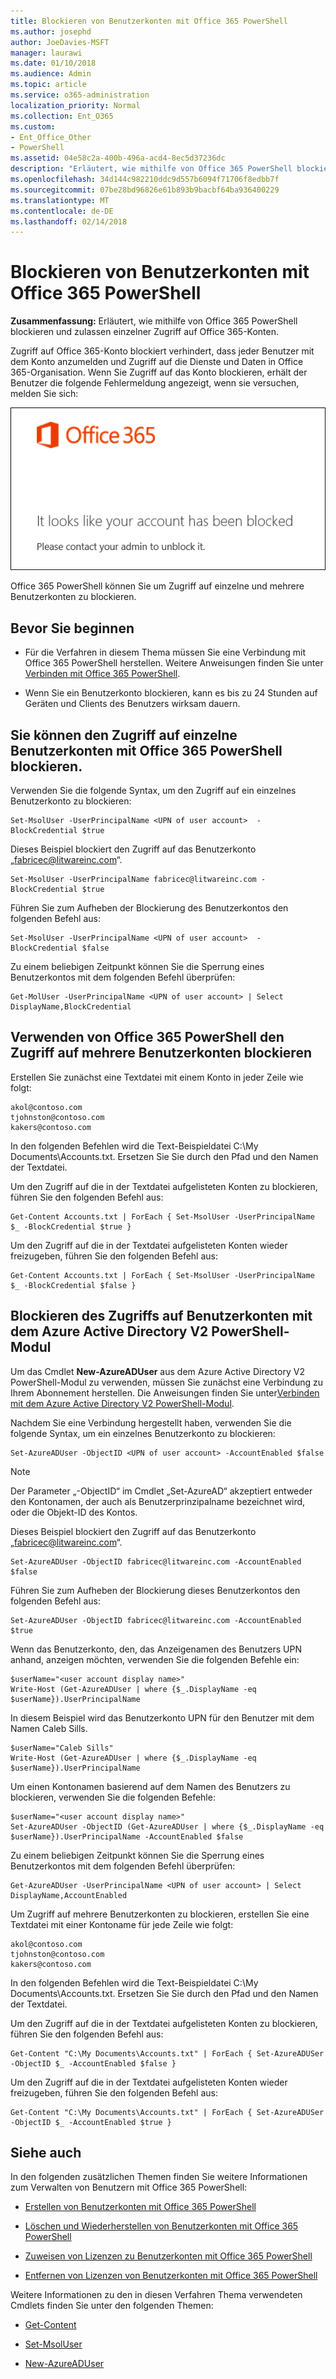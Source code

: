 ```yaml
---
title: Blockieren von Benutzerkonten mit Office 365 PowerShell
ms.author: josephd
author: JoeDavies-MSFT
manager: laurawi
ms.date: 01/10/2018
ms.audience: Admin
ms.topic: article
ms.service: o365-administration
localization_priority: Normal
ms.collection: Ent_O365
ms.custom:
- Ent_Office_Other
- PowerShell
ms.assetid: 04e58c2a-400b-496a-acd4-8ec5d37236dc
description: "Erläutert, wie mithilfe von Office 365 PowerShell blockieren und zulassen einzelner Zugriff auf Office 365-Konten."
ms.openlocfilehash: 34d144c982210ddc9d557b6094f71706f8edbb7f
ms.sourcegitcommit: 07be28bd96826e61b893b9bacbf64ba936400229
ms.translationtype: MT
ms.contentlocale: de-DE
ms.lasthandoff: 02/14/2018
---
```

# <a name="block-user-accounts-with-office-365-powershell"></a>Blockieren von Benutzerkonten mit Office 365 PowerShell

**Zusammenfassung:**  Erläutert, wie mithilfe von Office 365 PowerShell blockieren und zulassen einzelner Zugriff auf Office 365-Konten.
  
Zugriff auf Office 365-Konto blockiert verhindert, dass jeder Benutzer mit dem Konto anzumelden und Zugriff auf die Dienste und Daten in Office 365-Organisation. Wenn Sie Zugriff auf das Konto blockieren, erhält der Benutzer die folgende Fehlermeldung angezeigt, wenn sie versuchen, melden Sie sich:
  
![Gesperrtes Office 365-Konto.](images/o365_powershell_account_blocked.png)
  
Office 365 PowerShell können Sie um Zugriff auf einzelne und mehrere Benutzerkonten zu blockieren.
  
## <a name="before-you-begin"></a>Bevor Sie beginnen

- Für die Verfahren in diesem Thema müssen Sie eine Verbindung mit Office 365 PowerShell herstellen. Weitere Anweisungen finden Sie unter [Verbinden mit Office 365 PowerShell](connect-to-office-365-powershell.md).
    
- Wenn Sie ein Benutzerkonto blockieren, kann es bis zu 24 Stunden auf Geräten und Clients des Benutzers wirksam dauern.
    
## <a name="use-office-365-powershell-to-block-access-to-individual-user-accounts"></a>Sie können den Zugriff auf einzelne Benutzerkonten mit Office 365 PowerShell blockieren.

Verwenden Sie die folgende Syntax, um den Zugriff auf ein einzelnes Benutzerkonto zu blockieren:
  
```
Set-MsolUser -UserPrincipalName <UPN of user account>  -BlockCredential $true
```

Dieses Beispiel blockiert den Zugriff auf das Benutzerkonto „fabricec@litwareinc.com“.
  
```
Set-MsolUser -UserPrincipalName fabricec@litwareinc.com -BlockCredential $true
```

Führen Sie zum Aufheben der Blockierung des Benutzerkontos den folgenden Befehl aus:
  
```
Set-MsolUser -UserPrincipalName <UPN of user account>  -BlockCredential $false
```

Zu einem beliebigen Zeitpunkt können Sie die Sperrung eines Benutzerkontos mit dem folgenden Befehl überprüfen:
  
```
Get-MolUser -UserPrincipalName <UPN of user account> | Select DisplayName,BlockCredential
```

## <a name="use-office-365-powershell-to-block-access-to-multiple-user-accounts"></a>Verwenden von Office 365 PowerShell den Zugriff auf mehrere Benutzerkonten blockieren

Erstellen Sie zunächst eine Textdatei mit einem Konto in jeder Zeile wie folgt:
    
  ```
akol@contoso.com
tjohnston@contoso.com
kakers@contoso.com
  ```
In den folgenden Befehlen wird die Text-Beispieldatei C:\My Documents\Accounts.txt. Ersetzen Sie Sie durch den Pfad und den Namen der Textdatei.
    
Um den Zugriff auf die in der Textdatei aufgelisteten Konten zu blockieren, führen Sie den folgenden Befehl aus:
    
  ```
  Get-Content Accounts.txt | ForEach { Set-MsolUser -UserPrincipalName $_ -BlockCredential $true }
  ```
Um den Zugriff auf die in der Textdatei aufgelisteten Konten wieder freizugeben, führen Sie den folgenden Befehl aus:
    
  ```
  Get-Content Accounts.txt | ForEach { Set-MsolUser -UserPrincipalName $_ -BlockCredential $false }
  ```

## <a name="use-the-azure-active-directory-v2-powershell-module-to-block-access-to-user-accounts"></a>Blockieren des Zugriffs auf Benutzerkonten mit dem Azure Active Directory V2 PowerShell-Modul

Um das Cmdlet **New-AzureADUser** aus dem Azure Active Directory V2 PowerShell-Modul zu verwenden, müssen Sie zunächst eine Verbindung zu Ihrem Abonnement herstellen. Die Anweisungen finden Sie unter[Verbinden mit dem Azure Active Directory V2 PowerShell-Modul](https://go.microsoft.com/fwlink/?linkid=842218).
  
Nachdem Sie eine Verbindung hergestellt haben, verwenden Sie die folgende Syntax, um ein einzelnes Benutzerkonto zu blockieren:
  
```
Set-AzureADUser -ObjectID <UPN of user account> -AccountEnabled $false
```

> [!NOTE]
> Der Parameter „-ObjectID“ im Cmdlet  „Set-AzureAD“ akzeptiert entweder den Kontonamen, der auch als Benutzerprinzipalname bezeichnet wird, oder die Objekt-ID des Kontos. 
  
Dieses Beispiel blockiert den Zugriff auf das Benutzerkonto „fabricec@litwareinc.com“.
  
```
Set-AzureADUser -ObjectID fabricec@litwareinc.com -AccountEnabled $false
```

Führen Sie zum Aufheben der Blockierung dieses Benutzerkontos den folgenden Befehl aus:
  
```
Set-AzureADUser -ObjectID fabricec@litwareinc.com -AccountEnabled $true
```

Wenn das Benutzerkonto, den, das Anzeigenamen des Benutzers UPN anhand, anzeigen möchten, verwenden Sie die folgenden Befehle ein:
  
```
$userName="<user account display name>"
Write-Host (Get-AzureADUser | where {$_.DisplayName -eq $userName}).UserPrincipalName

```

In diesem Beispiel wird das Benutzerkonto UPN für den Benutzer mit dem Namen Caleb Sills.
  
```
$userName="Caleb Sills"
Write-Host (Get-AzureADUser | where {$_.DisplayName -eq $userName}).UserPrincipalName
```

Um einen Kontonamen basierend auf dem Namen des Benutzers zu blockieren, verwenden Sie die folgenden Befehle:
  
```
$userName="<user account display name>"
Set-AzureADUser -ObjectID (Get-AzureADUser | where {$_.DisplayName -eq $userName}).UserPrincipalName -AccountEnabled $false

```

Zu einem beliebigen Zeitpunkt können Sie die Sperrung eines Benutzerkontos mit dem folgenden Befehl überprüfen:
  
```
Get-AzureADUser -UserPrincipalName <UPN of user account> | Select DisplayName,AccountEnabled
```

Um Zugriff auf mehrere Benutzerkonten zu blockieren, erstellen Sie eine Textdatei mit einer Kontoname für jede Zeile wie folgt:
    
  ```
akol@contoso.com
tjohnston@contoso.com
kakers@contoso.com
  ```

In den folgenden Befehlen wird die Text-Beispieldatei C:\My Documents\Accounts.txt. Ersetzen Sie Sie durch den Pfad und den Namen der Textdatei.
    
Um den Zugriff auf die in der Textdatei aufgelisteten Konten zu blockieren, führen Sie den folgenden Befehl aus:
    
```
Get-Content "C:\My Documents\Accounts.txt" | ForEach { Set-AzureADUSer -ObjectID $_ -AccountEnabled $false }
```

Um den Zugriff auf die in der Textdatei aufgelisteten Konten wieder freizugeben, führen Sie den folgenden Befehl aus:
    
```
Get-Content "C:\My Documents\Accounts.txt" | ForEach { Set-AzureADUSer -ObjectID $_ -AccountEnabled $true }
```

## <a name="see-also"></a>Siehe auch
<a name="SeeAlso"> </a>

In den folgenden zusätzlichen Themen finden Sie weitere Informationen zum Verwalten von Benutzern mit Office 365 PowerShell:
  
- [Erstellen von Benutzerkonten mit Office 365 PowerShell](create-user-accounts-with-office-365-powershell.md)
    
- [Löschen und Wiederherstellen von Benutzerkonten mit Office 365 PowerShell](delete-and-restore-user-accounts-with-office-365-powershell.md)
    
- [Zuweisen von Lizenzen zu Benutzerkonten mit Office 365 PowerShell](assign-licenses-to-user-accounts-with-office-365-powershell.md)
    
- [Entfernen von Lizenzen von Benutzerkonten mit Office 365 PowerShell](remove-licenses-from-user-accounts-with-office-365-powershell.md)
    
Weitere Informationen zu den in diesen Verfahren Thema verwendeten Cmdlets finden Sie unter den folgenden Themen:
  
- [Get-Content](https://go.microsoft.com/fwlink/p/?LinkId=113310)
    
- [Set-MsolUser](https://go.microsoft.com/fwlink/p/?LinkId=691644)
    
- [New-AzureADUser](https://docs.microsoft.com/powershell/module/azuread/new-azureaduser?view=azureadps-2.0)
    

